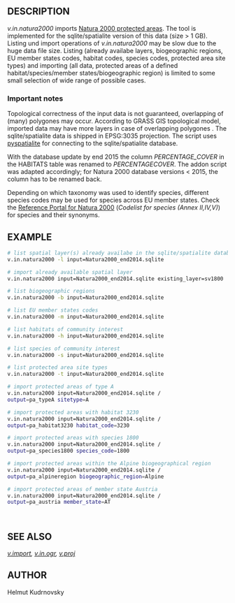 ## DESCRIPTION

*v.in.natura2000* imports [Natura 2000 protected
areas](https://www.eea.europa.eu/data-and-maps/data/ds_resolveuid/52E54BF3-ACDB-4959-9165-F3E4469BE610).
The tool is implemented for the sqlite/spatialite version of this data
(size \> 1 GB). Listing und import operations of *v.in.natura2000* may
be slow due to the huge data file size. Listing (already availabe
layers, biogeographic regions, EU member states codes, habitat codes,
species codes, protected area site types) and importing (all data,
protected areas of a defined habitat/species/member states/biogeographic
region) is limited to some small selection of wide range of possible
cases.

### Important notes

Topological correctness of the input data is not guaranteed, overlapping
of (many) polygones may occur. According to GRASS GIS topological model,
imported data may have more layers in case of overlapping polygones .
The sqlite/spatialite data is shipped in EPSG:3035 projection. The
script uses
[pyspatialite](https://pypi.org/project/pyspatialite/3.0.1-alpha-0) for
connecting to the sqlite/spatialite database.

With the database update by end 2015 the column *PERCENTAGE\_COVER* in
the HABITATS table was renamed to *PERCENTAGECOVER*. The addon script
was adapted accordingly; for Natura 2000 database versions \< 2015, the
column has to be renamed back.

Depending on which taxonomy was used to identify species, different
species codes may be used for species across EU member states. Check the
[Reference Portal for
Natura 2000](https://cdr.eionet.europa.eu/help/natura2000) (*Codelist
for species (Annex II,IV,V)*) for species and their synonyms.

## EXAMPLE

```sh
# list spatial layer(s) already availabe in the sqlite/spatialite database
v.in.natura2000 -l input=Natura2000_end2014.sqlite

# import already available spatial layer
v.in.natura2000 input=Natura2000_end2014.sqlite existing_layer=sv1800

# list biogeographic regions
v.in.natura2000 -b input=Natura2000_end2014.sqlite

# list EU member states codes
v.in.natura2000 -m input=Natura2000_end2014.sqlite

# list habitats of community interest
v.in.natura2000 -h input=Natura2000_end2014.sqlite

# list species of community interest
v.in.natura2000 -s input=Natura2000_end2014.sqlite

# list protected area site types
v.in.natura2000 -t input=Natura2000_end2014.sqlite

# import protected areas of type A
v.in.natura2000 input=Natura2000_end2014.sqlite /
output=pa_typeA sitetype=A

# import protected areas with habitat 3230
v.in.natura2000 input=Natura2000_end2014.sqlite /
output=pa_habitat3230 habitat_code=3230

# import protected areas with species 1800
v.in.natura2000 input=Natura2000_end2014.sqlite /
output=pa_species1800 species_code=1800

# import protected areas within the Alpine biogeographical region
v.in.natura2000 input=Natura2000_end2014.sqlite /
output=pa_alpineregion biogeographic_region=Alpine

# import protected areas of member state Austria
v.in.natura2000 input=Natura2000_end2014.sqlite /
output=pa_austria member_state=AT

 
```

## SEE ALSO

*[v.import](https://grass.osgeo.org/grass-stable/manuals/v.import.html),
[v.in.ogr](https://grass.osgeo.org/grass-stable/manuals/v.in.ogr.html),
[v.proj](https://grass.osgeo.org/grass-stable/manuals/v.proj.html)*

## AUTHOR

Helmut Kudrnovsky
